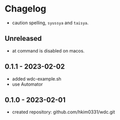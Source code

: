# Chagelog

- caution spelling, `syussya` and `taisya`.

## Unreleased
- at command is disabled on macos.

## 0.1.1 - 2023-02-02
- added wdc-example.sh
- use Automator

## 0.1.0 - 2023-02-01
- created repository: github.com/hkim0331/wdc.git
